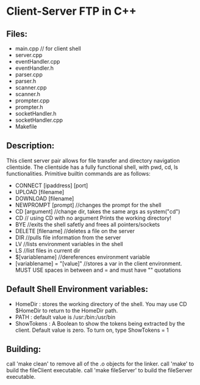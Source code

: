 # Client-Server FTP in C++


## Files: 
* main.cpp	// for client shell
* server.cpp
* eventHandler.cpp
* eventHandler.h
* parser.cpp
* parser.h
* scanner.cpp
* scanner.h
* prompter.cpp
* prompter.h
* socketHandler.h	
* socketHandler.cpp
* Makefile

## Description:
This client server pair allows for file transfer and directory navigation clientside.
The clientside has a fully functional shell, with pwd, cd, ls functionalities.
Primitive builtin commands are as follows:
* CONNECT [ipaddress] [port]
* UPLOAD [filename]
* DOWNLOAD [filename]
* NEWPROMPT [prompt]	//changes the prompt for the shell
* CD [argument] 		//change dir, takes the same args as system("cd")
* CD 			// using CD with no argument Prints the working directory!
* BYE			//exits the shell safetly and frees all pointers/sockets
* DELETE [filename]	//deletes a file on the server
* DIR			//pulls file information from the server
* LV			//lists environment variables in the shell
* LS			//list files in current dir
* $[variablename]		//dereferences environment variable	
* [variablename] = "[value]"	//stores a var in the client environment.
				MUST USE spaces in between <variablename> and = and <value>
				<value> must have "" quotations
	
## Default Shell Environment variables:
* HomeDir : stores the working directory of the shell.
	You may use CD $HomeDir to return to the HomeDir path.
* PATH : default value is /usr:/bin:/usr/bin
* ShowTokens : A Boolean to show the tokens being extracted by the client.
	Default value is zero. To turn on, type ShowTokens = 1
	
## Building:
call 'make clean' to remove all of the .o objects for the linker.
call 'make' to build the fileClient executable.
call 'make fileServer' to build the fileServer executable.
